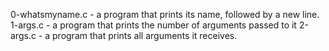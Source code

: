  0-whatsmyname.c -  a program that prints its name, followed by a new line.
 1-args.c - a program that prints the number of arguments passed to it
 2-args.c - a program that prints all arguments it receives.
